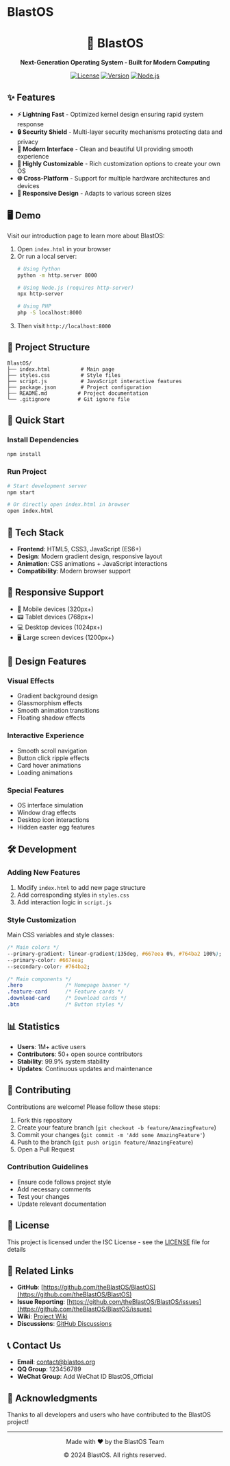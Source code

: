# BlastOS

<div align="center">
  <h1>🚀 BlastOS</h1>
  <p><strong>Next-Generation Operating System - Built for Modern Computing</strong></p>
  
  [![License](https://img.shields.io/badge/license-ISC-blue.svg)](LICENSE)
  [![Version](https://img.shields.io/badge/version-1.0.0-green.svg)](package.json)
  [![Node.js](https://img.shields.io/badge/node.js-latest-brightgreen.svg)](https://nodejs.org/)
</div>

## ✨ Features

- **⚡ Lightning Fast** - Optimized kernel design ensuring rapid system response
- **🔒 Security Shield** - Multi-layer security mechanisms protecting data and privacy
- **🎨 Modern Interface** - Clean and beautiful UI providing smooth experience
- **🔧 Highly Customizable** - Rich customization options to create your own OS
- **🌐 Cross-Platform** - Support for multiple hardware architectures and devices
- **📱 Responsive Design** - Adapts to various screen sizes

## 🖥️ Demo

Visit our introduction page to learn more about BlastOS:

1. Open `index.html` in your browser
2. Or run a local server:
   ```bash
   # Using Python
   python -m http.server 8000
   
   # Using Node.js (requires http-server)
   npx http-server
   
   # Using PHP
   php -S localhost:8000
   ```
3. Then visit `http://localhost:8000`

## 📁 Project Structure

```
BlastOS/
├── index.html          # Main page
├── styles.css          # Style files
├── script.js           # JavaScript interactive features
├── package.json        # Project configuration
├── README.md          # Project documentation
└── .gitignore         # Git ignore file
```

## 🚀 Quick Start

### Install Dependencies

```bash
npm install
```

### Run Project

```bash
# Start development server
npm start

# Or directly open index.html in browser
open index.html
```

## 🎯 Tech Stack

- **Frontend**: HTML5, CSS3, JavaScript (ES6+)
- **Design**: Modern gradient design, responsive layout
- **Animation**: CSS animations + JavaScript interactions
- **Compatibility**: Modern browser support

## 📱 Responsive Support

- 📱 Mobile devices (320px+)
- 📟 Tablet devices (768px+)
- 💻 Desktop devices (1024px+)
- 🖥️ Large screen devices (1200px+)

## 🎨 Design Features

### Visual Effects
- Gradient background design
- Glassmorphism effects
- Smooth animation transitions
- Floating shadow effects

### Interactive Experience
- Smooth scroll navigation
- Button click ripple effects
- Card hover animations
- Loading animations

### Special Features
- OS interface simulation
- Window drag effects
- Desktop icon interactions
- Hidden easter egg features

## 🛠️ Development

### Adding New Features

1. Modify `index.html` to add new page structure
2. Add corresponding styles in `styles.css`
3. Add interaction logic in `script.js`

### Style Customization

Main CSS variables and style classes:

```css
/* Main colors */
--primary-gradient: linear-gradient(135deg, #667eea 0%, #764ba2 100%);
--primary-color: #667eea;
--secondary-color: #764ba2;

/* Main components */
.hero              /* Homepage banner */
.feature-card      /* Feature cards */
.download-card     /* Download cards */
.btn               /* Button styles */
```

## 📊 Statistics

- **Users**: 1M+ active users
- **Contributors**: 50+ open source contributors
- **Stability**: 99.9% system stability
- **Updates**: Continuous updates and maintenance

## 🤝 Contributing

Contributions are welcome! Please follow these steps:

1. Fork this repository
2. Create your feature branch (`git checkout -b feature/AmazingFeature`)
3. Commit your changes (`git commit -m 'Add some AmazingFeature'`)
4. Push to the branch (`git push origin feature/AmazingFeature`)
5. Open a Pull Request

### Contribution Guidelines

- Ensure code follows project style
- Add necessary comments
- Test your changes
- Update relevant documentation

## 📄 License

This project is licensed under the ISC License - see the [LICENSE](LICENSE) file for details

## 🔗 Related Links

- **GitHub**: [https://github.com/theBlastOS/BlastOS](https://github.com/theBlastOS/BlastOS)
- **Issue Reporting**: [https://github.com/theBlastOS/BlastOS/issues](https://github.com/theBlastOS/BlastOS/issues)
- **Wiki**: [Project Wiki](https://github.com/theBlastOS/BlastOS/wiki)
- **Discussions**: [GitHub Discussions](https://github.com/theBlastOS/BlastOS/discussions)

## 📞 Contact Us

- **Email**: contact@blastos.org
- **QQ Group**: 123456789
- **WeChat Group**: Add WeChat ID BlastOS_Official

## 🎉 Acknowledgments

Thanks to all developers and users who have contributed to the BlastOS project!

---

<div align="center">
  <p>Made with ❤️ by the BlastOS Team</p>
  <p>© 2024 BlastOS. All rights reserved.</p>
</div>
